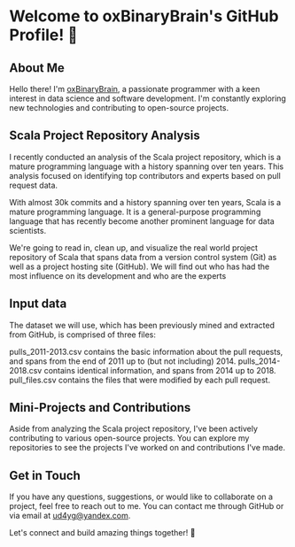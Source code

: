 


# Welcome to oxBinaryBrain's GitHub Profile! 🚀

## About Me

Hello there! I'm [oxBinaryBrain](https://github.com/oxBinaryBrain), a passionate programmer with a keen interest in data science and software development. I'm constantly exploring new technologies and contributing to open-source projects.

## Scala Project Repository Analysis

I recently conducted an analysis of the Scala project repository, which is a mature programming language with a history spanning over ten years. This analysis focused on identifying top contributors and experts based on pull request data.

With almost 30k commits and a history spanning over ten years, Scala is a mature programming language. It is a general-purpose programming language that has recently become another prominent language for data scientists.

We're going to read in, clean up, and visualize the real world project repository of Scala that spans data from a version control system (Git) as well as a project hosting site (GitHub). We will find out who has had the most influence on its development and who are the experts

## Input data

The dataset we will use, which has been previously mined and extracted from GitHub, is comprised of three files:

pulls_2011-2013.csv contains the basic information about the pull requests, and spans from the end of 2011 up to (but not including) 2014. 
pulls_2014-2018.csv contains identical information, and spans from 2014 up to 2018. 
pull_files.csv contains the files that were modified by each pull request.

##  Mini-Projects and Contributions

Aside from analyzing the Scala project repository, I've been actively contributing to various open-source projects. You can explore my repositories to see the projects I've worked on and contributions I've made.

## Get in Touch

If you have any questions, suggestions, or would like to collaborate on a project, feel free to reach out to me. You can contact me through GitHub or via email at [ud4yg@yandex.com](mailto:ud4yg@yandex.com).

Let's connect and build amazing things together! 🌟

